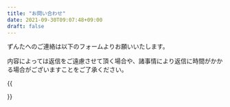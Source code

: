 ```yaml
---
title: "お問い合わせ"
date: 2021-09-30T09:07:48+09:00
draft: false
---
```


ずんたへのご連絡は以下のフォームよりお願いいたします。

内容によっては返信をご遠慮させて頂く場合や、諸事情により返信に時間がかかる場合がございますことをご了承ください。

{{<form>}}